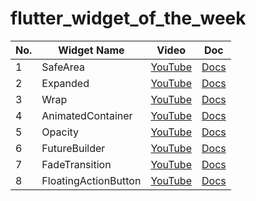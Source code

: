 # flutter_widget_of_the_week

<!-- VSCodeの拡張機能で整形 Option + Shift + F -->
| No. | Widget Name          | Video                                                  | Doc                                                                              |
| --- | -------------------- | ------------------------------------------------------ | -------------------------------------------------------------------------------- |
| 1   | SafeArea             | [YouTube](https://www.youtube.com/watch?v=lkF0TQJO0bA) | [Docs](https://api.flutter.dev/flutter/widgets/SafeArea-class.html)              |
| 2   | Expanded             | [YouTube](https://www.youtube.com/watch?v=_rnZaagadyo) | [Docs](https://api.flutter.dev/flutter/widgets/Expanded-class.html)              |
| 3   | Wrap                 | [YouTube](https://www.youtube.com/watch?v=z5iw2SeFx2M) | [Docs](https://api.flutter.dev/flutter/widgets/Wrap-class.html)                  |
| 4   | AnimatedContainer    | [YouTube](https://www.youtube.com/watch?v=yI-8QHpGIP4) | [Docs](https://api.flutter.dev/flutter/widgets/AnimatedContainer-class.html)     |
| 5   | Opacity              | [YouTube](https://www.youtube.com/watch?v=9hltevOHQBw) | [Docs](https://api.flutter.dev/flutter/widgets/Opacity-class.html)               |
| 6   | FutureBuilder        | [YouTube](https://www.youtube.com/watch?v=ek8ZPdWj4Qo) | [Docs](https://api.flutter.dev/flutter/widgets/FutureBuilder-class.html)         |
| 7   | FadeTransition       | [YouTube](https://www.youtube.com/watch?v=rLwWVbv3xDQ) | [Docs](https://api.flutter.dev/flutter/widgets/FadeTransition-class.html)        |
| 8   | FloatingActionButton | [YouTube](https://www.youtube.com/watch?v=2uaoEDOgk_I) | [Docs](https://api.flutter.dev/flutter/material/FloatingActionButton-class.html) |

<!-- | AAA | AAA         | YouTube                                                | Docs                                                                | -->
